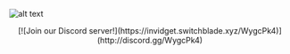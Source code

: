 ![alt text](https://cdn.discordapp.com/attachments/624405523948765184/929258052778086420/highlandslogo2.png)

<p align="center"> [![Join our Discord server!](https://invidget.switchblade.xyz/WygcPk4)](http://discord.gg/WygcPk4) </p>




